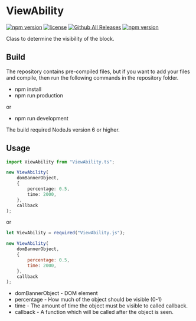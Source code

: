 # ViewAbility
[![npm version](https://badge.fury.io/js/ViewAbility.svg)](https://github.com/CrazySquirrel/ViewAbility)
[![license](https://img.shields.io/github/license/CrazySquirrel/ViewAbility.svg)](https://github.com/CrazySquirrel/ViewAbility)
[![Github All Releases](https://img.shields.io/github/downloads/CrazySquirrel/ViewAbility/total.svg)](https://github.com/CrazySquirrel/ViewAbility)
[![npm version](https://img.shields.io/badge/donate-%E2%99%A5-red.svg)](http://crazysquirrel.ru/support/)

Class to determine the visibility of the block.

## Build
The repository contains pre-compiled files, but if you want to add your files and compile, then run the following commands in the repository folder.
* npm install
* npm run production

or

* npm run development

The build required NodeJs version 6 or higher.

## Usage

```TypeScript
import ViewAbility from "ViewAbility.ts";

new ViewAbility(
    domBannerObject,
    {
        percentage: 0.5,
        time: 2000,
    },
    callback
);
```

or

```JavaScript
let ViewAbility = required("ViewAbility.js");

new ViewAbility(
    domBannerObject,
    {
        percentage: 0.5,
        time: 2000,
    },
    callback
);
```

 - domBannerObject - DOM element
 - percentage - How much of the object should be visible (0-1)
 - time - The amount of time the object must be visible to called callback.
 - callback - A function which will be called after the object is seen.